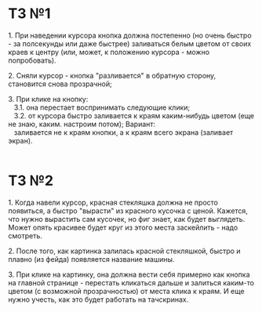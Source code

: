 # ТЗ №1
1\. При наведении курсора кнопка должна постепенно (но очень быстро - за полсекунды или даже быстрее) заливаться белым цветом от своих краев к центру (или, может, к положению курсора - можно попробовать).  

2\. Сняли курсор - кнопка "разливается" в обратную сторону, становится снова прозрачной;  

3\. При клике на кнопку:  
   3\.1\. она перестает воспринимать следующие клики;  
   3\.2\. от курсора быстро заливается к краям каким-нибудь цветом (еще не знаю, каким. настроим потом); Вариант:  
   заливается не к краям кнопки, а к краям всего экрана (заливает экран).  
   
# ТЗ №2
1\. Когда навели курсор, красная стекляшка должна не просто появиться, а быстро "вырасти" из красного кусочка с ценой. Кажется, что нужно вырастить сам кусочек, но фиг знает, как будет выглядеть. Может опять красивее будет круг из этого места заскейлить - надо смотреть.  

2\. После того, как картинка залилась красной стекляшкой, быстро и плавно (из фейда) появляется название машины.  

3\. При клике на картинку, она должна вести себя примерно как кнопка на главной странице - перестать кликаться дальше и залиться каким-то цветом (с возможной прозрачностью) от места клика к краям.
И еще нужно учесть, как это будет работать на тачскринах.
